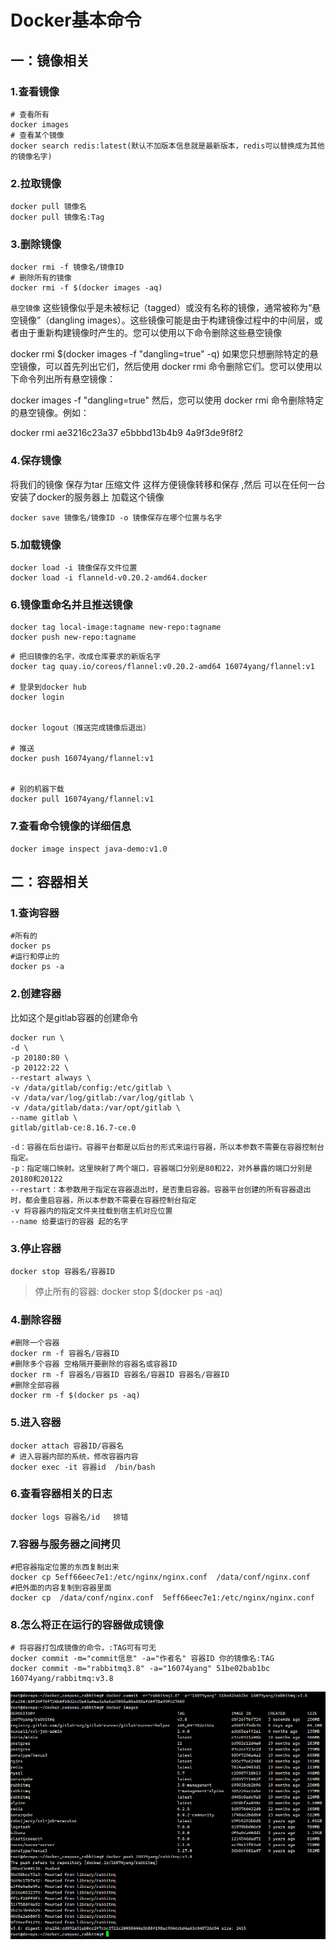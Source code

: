 # Docker基本命令

## 一：镜像相关

### 1.查看镜像

```
# 查看所有
docker images
# 查看某个镜像
docker search redis:latest(默认不加版本信息就是最新版本，redis可以替换成为其他的镜像名字)

```

### 2.拉取镜像

```
docker pull 镜像名
docker pull 镜像名:Tag
```

### 3.删除镜像

```
docker rmi -f 镜像名/镜像ID
# 删除所有的镜像
docker rmi -f $(docker images -aq)
```

`悬空镜像` 这些镜像似乎是未被标记（tagged）或没有名称的镜像，通常被称为“悬空镜像”（dangling images）。这些镜像可能是由于构建镜像过程中的中间层，或者由于重新构建镜像时产生的。您可以使用以下命令删除这些悬空镜像

docker rmi $(docker images -f "dangling=true" -q)
如果您只想删除特定的悬空镜像，可以首先列出它们，然后使用 docker rmi 命令删除它们。您可以使用以下命令列出所有悬空镜像：

docker images -f "dangling=true"
然后，您可以使用 docker rmi 命令删除特定的悬空镜像。例如：

docker rmi ae3216c23a37 e5bbbd13b4b9 4a9f3de9f8f2


### 4.保存镜像

将我们的镜像 保存为tar 压缩文件 这样方便镜像转移和保存 ,然后 可以在任何一台安装了docker的服务器上 加载这个镜像 

```
docker save 镜像名/镜像ID -o 镜像保存在哪个位置与名字
```

### 5.加载镜像

```
docker load -i 镜像保存文件位置
docker load -i flanneld-v0.20.2-amd64.docker
```

### 6.镜像重命名并且推送镜像

```
docker tag local-image:tagname new-repo:tagname
docker push new-repo:tagname
```

```
# 把旧镜像的名字，改成仓库要求的新版名字
docker tag quay.io/coreos/flannel:v0.20.2-amd64 16074yang/flannel:v1

# 登录到docker hub
docker login       


docker logout（推送完成镜像后退出）

# 推送
docker push 16074yang/flannel:v1


# 别的机器下载
docker pull 16074yang/flannel:v1
```

### 7.查看命令镜像的详细信息

```
docker image inspect java-demo:v1.0
```



## 二：容器相关

### 1.查询容器

```
#所有的
docker ps
#运行和停止的
docker ps -a
```

### 2.创建容器

比如这个是gitlab容器的创建命令

```
docker run \
-d \
-p 20180:80 \
-p 20122:22 \
--restart always \
-v /data/gitlab/config:/etc/gitlab \
-v /data/var/log/gitlab:/var/log/gitlab \
-v /data/gitlab/data:/var/opt/gitlab \
--name gitlab \
gitlab/gitlab-ce:8.16.7-ce.0

```

```
-d：容器在后台运行。容器平台都是以后台的形式来运行容器，所以本参数不需要在容器控制台指定。
-p：指定端口映射。这里映射了两个端口，容器端口分别是80和22，对外暴露的端口分别是20180和20122
--restart：本参数用于指定在容器退出时，是否重启容器。容器平台创建的所有容器退出时，都会重启容器，所以本参数不需要在容器控制台指定
-v 将容器内的指定文件夹挂载到宿主机对应位置
--name 给要运行的容器 起的名字
```

### 3.停止容器

```
docker stop 容器名/容器ID
```

> 停止所有的容器: docker stop $(docker ps -aq)

### 4.删除容器

````
#删除一个容器
docker rm -f 容器名/容器ID
#删除多个容器 空格隔开要删除的容器名或容器ID
docker rm -f 容器名/容器ID 容器名/容器ID 容器名/容器ID
#删除全部容器
docker rm -f $(docker ps -aq)
````

### 5.进入容器

````
docker attach 容器ID/容器名
# 进入容器内部的系统，修改容器内容
docker exec -it 容器id  /bin/bash
````

### 6.查看容器相关的日志

```
docker logs 容器名/id   排错
```

### 7.容器与服务器之间拷贝

```
#把容器指定位置的东西复制出来 
docker cp 5eff66eec7e1:/etc/nginx/nginx.conf  /data/conf/nginx.conf
#把外面的内容复制到容器里面
docker cp  /data/conf/nginx.conf  5eff66eec7e1:/etc/nginx/nginx.conf
```

### 8.怎么将正在运行的容器做成镜像

```
# 将容器打包成镜像的命令，:TAG可有可无
docker commit -m="commit信息" -a="作者名" 容器ID 你的镜像名:TAG
docker commit -m="rabbitmq3.8" -a="16074yang" 51be02bab1bc 16074yang/rabbitmq:v3.8
```

![](../../pic/docker_rabbitmq_images.png)
